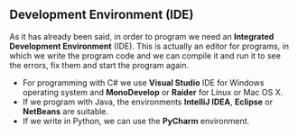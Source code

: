 ## Development Environment (IDE)

As it has already been said, in order to program we need an **Integrated Development Environment** (IDE). This is actually an editor for programs, in which we write the program code and we can compile it and run it to see the errors, fix them and start the program again.

 - For programming with C# we use **Visual Studio** IDE for Windows operating system and **MonoDevelop** or **Raider** for Linux or Mac OS X.
 - If we program with Java, the environments **IntelliJ IDEA**, **Eclipse** or **NetBeans** are suitable.
 - If we write in Python, we can use the **PyCharm** environment.
